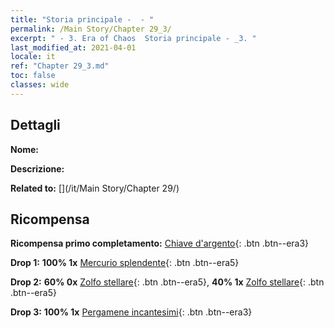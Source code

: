```yaml
---
title: "Storia principale -  - "
permalink: /Main Story/Chapter 29_3/
excerpt: " - 3. Era of Chaos  Storia principale - _3. "
last_modified_at: 2021-04-01
locale: it
ref: "Chapter 29_3.md"
toc: false
classes: wide
---
```


## Dettagli

 **Nome:** 

 **Descrizione:** 

 **Related to:** [](/it/Main Story/Chapter 29/)

## Ricompensa

 **Ricompensa primo completamento:** [Chiave d'argento](/it/Items/con_693/){: .btn .btn--era3}

 **Drop 1:** **100% 1x** [Mercurio splendente](/it/Items/mat_98/){: .btn .btn--era5}

 **Drop 2:** **60% 0x** [Zolfo stellare](/it/Items/mat_92/){: .btn .btn--era5}, **40% 1x** [Zolfo stellare](/it/Items/mat_92/){: .btn .btn--era5}

 **Drop 3:** **100% 1x** [Pergamene incantesimi](/it/Items/con_694/){: .btn .btn--era3}

